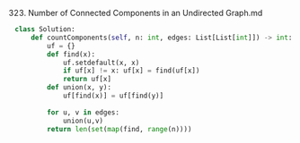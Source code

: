 323. Number of Connected Components in an Undirected Graph.md
```python  
class Solution:  
    def countComponents(self, n: int, edges: List[List[int]]) -> int:  
        uf = {}  
        def find(x):  
            uf.setdefault(x, x)  
            if uf[x] != x: uf[x] = find(uf[x])  
            return uf[x]  
        def union(x, y):  
            uf[find(x)] = uf[find(y)]  
          
        for u, v in edges:  
            union(u,v)  
        return len(set(map(find, range(n))))  
```

